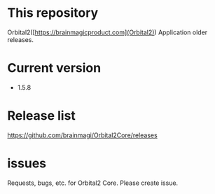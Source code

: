 # This repository
Orbital2([https://brainmagicproduct.com](Orbital2)) Application older releases.


# Current version
- 1.5.8

# Release list
https://github.com/brainmagi/Orbital2Core/releases

# issues
Requests, bugs, etc. for Orbital2 Core. Please create issue.
